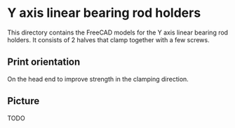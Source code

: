 # Y axis linear bearing rod holders
This directory contains the FreeCAD models for the Y axis linear bearing rod holders. It consists of 2 halves that clamp together with a few screws.
## Print orientation
On the head end to improve strength in the clamping direction.
## Picture
TODO
